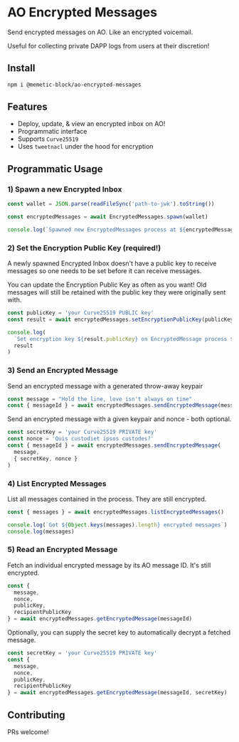 # AO Encrypted Messages
Send encrypted messages on AO.  Like an encrypted voicemail.

Useful for collecting private DAPP logs from users at their discretion!

## Install
```bash
npm i @memetic-block/ao-encrypted-messages
```

## Features
- Deploy, update, & view an encrypted inbox on AO!
- Programmatic interface
- Supports `Curve25519`
- Uses `tweetnacl` under the hood for encryption

## Programmatic Usage

### 1) Spawn a new Encrypted Inbox
```typescript
const wallet = JSON.parse(readFileSync('path-to-jwk').toString())

const encryptedMessages = await EncryptedMessages.spawn(wallet)

console.log(`Spawned new EncryptedMessages process at ${encryptedMessages.processId}`)
```

### 2) Set the Encryption Public Key (required!)
A newly spawned Encrypted Inbox doesn't have a public key to receive messages so
one needs to be set before it can receive messages.

You can update the Encryption Public Key as often as you want!  Old messages will still be retained with the public key they were originally sent with.
```typescript
const publicKey = 'your Curve25519 PUBLIC key'
const result = await encryptedMessages.setEncryptionPublicKey(publicKey)

console.log(
  `Set encryption key ${result.publicKey} on EncryptedMessage process ${encryptedMessages.processId}`,
  result
)
```

### 3) Send an Encrypted Message
Send an encrypted message with a generated throw-away keypair
```typescript
const message = "Hold the line, love isn't always on time"
const { messageId } = await encryptedMessages.sendEncryptedMessage(message)
```

Send an encrypted message with a given keypair and nonce - both optional.
```typescript
const secretKey = 'your Curve25519 PRIVATE key'
const nonce = 'Quis custodiet ipsos custodes?'
const { messageId } = await encryptedMessages.sendEncryptedMessage(
  message,
  { secretKey, nonce }
)
```

### 4) List Encrypted Messages
List all messages contained in the process.  They are still encrypted.
```typescript
const { messages } = await encryptedMessages.listEncryptedMessages()

console.log(`Got ${Object.keys(messages).length} encrypted messages`)
console.log(messages)
```

### 5) Read an Encrypted Message
Fetch an individual encrypted message by its AO message ID.
It's still encrypted.
```typescript
const {
  message,
  nonce,
  publicKey,
  recipientPublicKey
} = await encryptedMessages.getEncryptedMessage(messageId)
```

Optionally, you can supply the secret key to automatically decrypt a fetched message.
```typescript
const secretKey = 'your Curve25519 PRIVATE key'
const {
  message,
  nonce,
  publicKey,
  recipientPublicKey
} = await encryptedMessages.getEncryptedMessage(messageId, secretKey)
```

## Contributing
PRs welcome!

